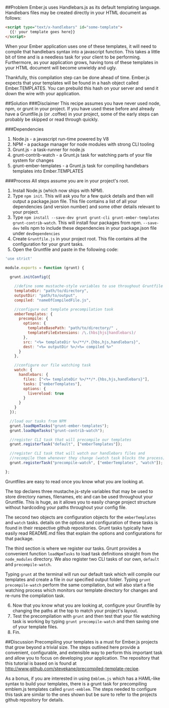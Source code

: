 ##Problem
Ember.js uses Handlebars.js as its default templating language.  Handlebars files may be 
created directly in your HTML document as follows:
```html
<script type="text/x-handlebars" id="some-template">
  {{! your template goes here}}
</script>
```
When your Ember application uses one of these templates, it will need to compile that handlebars
syntax into a javascript function.  This takes a little bit of time and is a needless task for your
client to be performing.  Furthermore, as your application grows, having tons of these templates in
your HTML document will become unwieldy and ugly.


Thankfully, this compilation step can be done ahead of time.  Ember.js expects that your templates
will be found in a hash object called Ember.TEMPLATES.  You can prebuild this hash on your server
and send it down the wire with your application.

##Solution
###Disclaimer
This recipe assumes you have never used node, npm, or grunt in your project.  If you have used 
these before and already have a Gruntfile.js (or .coffee) in your project, some of the early 
steps can probably be skipped or read through quickly.

###Dependencies
1. Node.js - a javascript run-time powered by V8
2. NPM - a package manager for node modules with strong CLI tooling
3. Grunt.js - a task-runner for node.js
4. grunt-contrib-watch - a Grunt.js task for watching parts of your file system for changes
5. grunt-ember-templates - a Grunt.js task for compiling handlebars templates into Ember.TEMPLATES

###Process
All steps assume you are in your project's root.


1. Install Node.js (which now ships with NPM).
2. Type ```npm init```.  This will ask you for a few quick details and then will output a 
package.json file.  This file contains a list of all your dependencies (and version number) and some
other details relevant to your project.
3. Type ```npm install --save-dev grunt grunt-cli grunt-ember-templates grunt-contrib-watch```.  This will install four packages from npm.  ```--save-dev``` tells npm to include these dependencies in
your package.json file under ```devDependencies```
4. Create ```Gruntfile.js``` in your project root.  This file contains all the configuration
for your grunt tasks.  
5. Open the Gruntfile and paste in the following code:


```js
'use strict'

module.exports = function (grunt) {
  
  grunt.initConfig({

    //define some mustache-style variables to use throughout Gruntfile
    templateDir: "path/to/directory",
    outputDir: "path/to/output",
    compiled: "nameOfCompiledFile.js",

    //configure out template precompilation task
    emberTemplates: {
      precompile: {
        options: {
          templateBasePath: "path/to/directory/" ,
          templateFileExtensions: /\.(hbs|hjs|handlebars)/
        },
        src: "<%= templateDir %>/**/*.{hbs,hjs,handlebars}",
        dest: "<%= outputDir %>/<%= compiled %>"
      }    
    },

    //configure our file watching task
    watch: {
      handlebars: {
        files: ["<%= templateDir %>/**/*.{hbs,hjs,handlebars}"],
        tasks: ["emberTemplates"],
        options: {
          livereload: true 
        }
      } 
    }
  });

  //load our tasks from NPM
  grunt.loadNpmTasks("grunt-ember-templates");
  grunt.loadNpmTasks("grunt-contrib-watch");

  //register CLI task that will precompile our templates
  grunt.registerTask("default", ["emberTemplates"]);

  //register CLI task that will watch our handlebars files and 
  //recompile them whenever they change (watch task blocks the process)
  grunt.registerTask("precompile-watch", ["emberTemplates", "watch"]);

};
```
Gruntfiles are easy to read once you know what you are looking at.


The top declares three 
mustache.js-style variables that may be used to store directory names, filenames, etc and can
be used throughout your Gruntfile.  This is huge, as it allows you to easily change project structure
without hardcoding your paths throughout your config file.


The second two objects are configuration objects for the ```emberTemplates``` and ```watch``` tasks.
details on the options and configuration of these tasks is found in their respective github
repositories.  Grunt tasks typically have easily read README.md files that explain the options 
and configurations for that package.


The third section is where we register our tasks.  Grunt provides a convenient function 
```loadNpmTasks``` to load task definitions straight from the ```node_modules``` directory.
We also register two CLI tasks of our own, ```default``` and ```precompile-watch```.


Typing ```grunt``` at the terminal will run our default task which will compile our templates and
create a file in our specified output folder.  Typing ```grunt precompile-watch``` perform
the same compilation, but will also start a file watching process which monitors our template
directory for changes and re-runs the compilation task.


6. Now that you know what you are looking at, configure your Gruntfile by changing the paths 
at the top to match your project's layout.  
7. Test the precompilation with ```grunt``` and then test that your file watching task is working
by typing ```grunt precompile-watch``` and then saving one of your template files.
8. Fin.

##Discussion
Precompiling your templates is a must for Ember.js projects that grow beyond a trivial size.
The steps outlined here provide a convenient, configurable, and extensible way to perform this
important task and allow you to focus on developing your application.  The repository that this
tutorial is based on is found at http://www.github.com/stevekane/precompiled-template-recipe.


As a bonus, if you are interested in using ```Emblem.js``` which has a HAML-like syntax to 
build your templates, there is a grunt task for precompiling emblem.js templates called 
```grunt-emblem```.  The steps needed to configure this task are similar to the ones shown
but be sure to refer to the projects github repository for details.
